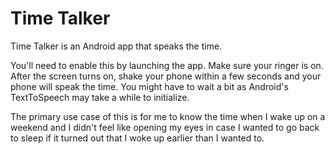 # Time Talker

Time Talker is an Android app that speaks the time.

You'll need to enable this by launching the app. Make sure your ringer is on.
After the screen turns on, shake your phone within a few seconds and your phone
will speak the time. You might have to wait a bit as Android's TextToSpeech may
take a while to initialize.

The primary use case of this is for me to know the time when I wake up on a
weekend and I didn't feel like opening my eyes in case I wanted to go back to
sleep if it turned out that I woke up earlier than I wanted to.

